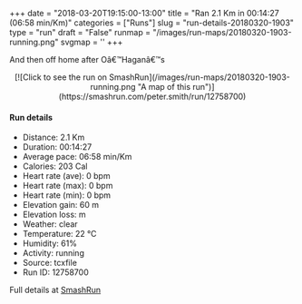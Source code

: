 +++
date = "2018-03-20T19:15:00-13:00"
title = "Ran 2.1 Km in 00:14:27 (06:58 min/Km)"
categories = ["Runs"]
slug = "run-details-20180320-1903"
type = "run"
draft = "False"
runmap = "/images/run-maps/20180320-1903-running.png"
svgmap = '<polyline points="59 0, 59 2, 58 3, 57 5, 57 5, 57 6, 57 8, 57 8, 55 10, 54 14, 53 16, 53 18, 53 19, 52 22, 50 25, 50 25, 54 27, 57 27, 57 28, 58 28, 58 29, 57 31, 58 35, 56 37, 54 41, 54 41, 53 42, 52 43, 52 45, 50 47, 48 51, 46 54, 44 57, 43 61, 41 64, 40 66, 40 69, 40 71, 41 74, 41 75, 41 77, 42 80, 42 81, 43 82, 43 85, 43 85, 44 87, 47 90, 48 91, 50 92, 51 92, 53 92, 54 92, 55 93, 55 94, 55 96, 55 97, 54 99, 53 100">'
+++

And then off home after Oâ€™Haganâ€™s 

<!--more-->

<center>
[![Click to see the run on SmashRun](/images/run-maps/20180320-1903-running.png "A map of this run")](https://smashrun.com/peter.smith/run/12758700)
</center>

#### Run details

* Distance: 2.1 Km
* Duration: 00:14:27
* Average pace: 06:58 min/Km
* Calories: 203 Cal
* Heart rate (ave): 0 bpm
* Heart rate (max): 0 bpm
* Heart rate (min): 0 bpm
* Elevation gain: 60 m
* Elevation loss:  m
* Weather: clear
* Temperature: 22 &deg;C
* Humidity: 61%
* Activity: running
* Source: tcxfile
* Run ID: 12758700

Full details at [SmashRun](https://smashrun.com/peter.smith/run/12758700)
